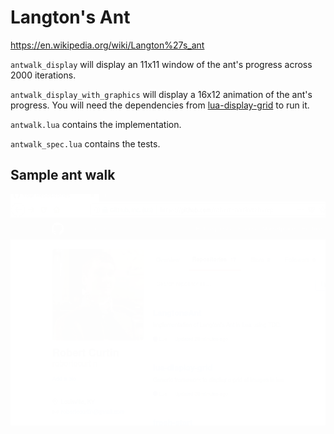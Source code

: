 # Langton's Ant
https://en.wikipedia.org/wiki/Langton%27s_ant

`antwalk_display` will display an 11x11 window of the ant's progress across 2000 iterations.

`antwalk_display_with_graphics` will display a 16x12 animation of the ant's progress. You will need the dependencies from [lua-display-grid](https://github.com/robertecurtin/lua-display-grid.git) to run it.

`antwalk.lua` contains the implementation.

`antwalk_spec.lua` contains the tests.

## Sample ant walk
![ant walk](antwalk.gif)
